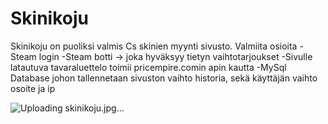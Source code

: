 # Skinikoju
Skinikoju on puoliksi valmis Cs skinien myynti sivusto.
Valmiita osioita
-Steam login
-Steam botti -> joka hyväksyy tietyn vaihtotarjoukset
-Sivulle latautuva tavaraluettelo toimii pricempire.comin apin kautta
-MySql Database johon tallennetaan sivuston vaihto historia, sekä käyttäjän vaihto osoite ja ip


![Uploading skinikoju.jpg…]()
